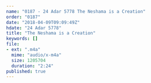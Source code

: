 ```yaml
---
name: "0187 - 24 Adar 5778 The Neshama is a Creation"
order: "0187"
date: "2018-04-09T09:09:49Z"
hdate: "24 Adar 5778"
title: "The Neshama is a Creation"
keywords: []
file:
- ext: ".m4a"
  mime: "audio/x-m4a"
  size: 1205704
  duration: "2:24"
published: true
---
```


